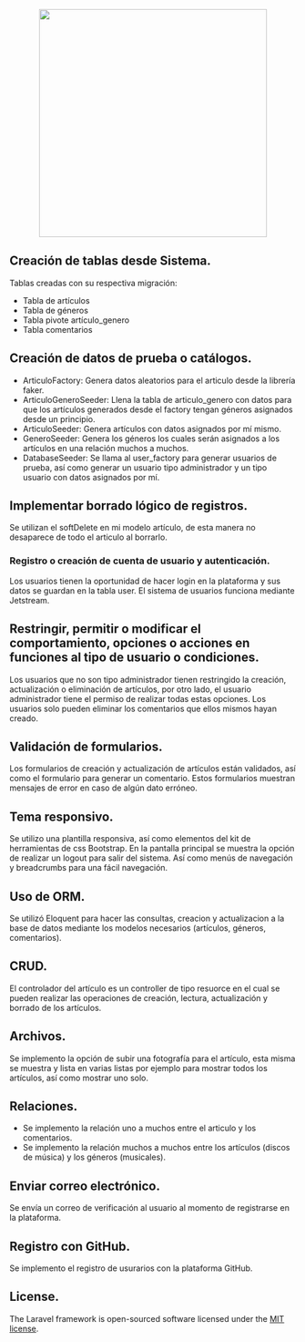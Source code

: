 <p align="center"><a href="https://laravel.com" target="_blank"><img src="https://raw.githubusercontent.com/laravel/art/master/logo-lockup/5%20SVG/2%20CMYK/1%20Full%20Color/laravel-logolockup-cmyk-red.svg" width="400"></a></p>


## Creación de tablas desde Sistema.

Tablas creadas con su respectiva migración:

- Tabla de artículos
- Tabla de géneros
- Tabla pivote artículo_genero
- Tabla comentarios

## Creación de datos de prueba o catálogos.

- ArticuloFactory: Genera datos aleatorios para el articulo desde la librería faker.
- ArticuloGeneroSeeder: Llena la tabla de articulo_genero con datos para que los artículos generados desde el factory tengan géneros asignados desde un principio.
- ArticuloSeeder: Genera artículos con datos asignados por mí mismo.
- GeneroSeeder: Genera los géneros los cuales serán asignados a los artículos en una relación muchos a muchos.
- DatabaseSeeder: Se llama al user_factory para generar usuarios de prueba, así como generar un usuario tipo administrador y un tipo usuario con datos asignados por mí.

## Implementar borrado lógico de registros.

Se utilizan el softDelete en mi modelo artículo, de esta manera no desaparece de todo el articulo al borrarlo.

### Registro o creación de cuenta de usuario y autenticación.

Los usuarios tienen la oportunidad de hacer login en la plataforma y sus datos se guardan en la tabla user. El sistema de usuarios funciona mediante Jetstream.

## Restringir, permitir o modificar el comportamiento, opciones o acciones en funciones al tipo de usuario o condiciones.

Los usuarios que no son tipo administrador tienen restringido la creación, actualización o eliminación de artículos, por otro lado, el usuario administrador tiene el permiso de realizar todas estas opciones.
Los usuarios solo pueden eliminar los comentarios que ellos mismos hayan creado.

## Validación de formularios.

Los formularios de creación y actualización de artículos están validados, así como el formulario para generar un comentario. Estos formularios muestran mensajes de error en caso de algún dato erróneo.

## Tema responsivo.

Se utilizo una plantilla responsiva, así como elementos del kit de herramientas de css Bootstrap. En la pantalla principal se muestra la opción de realizar un logout para salir del sistema. Así como menús de navegación y breadcrumbs para una fácil navegación.

## Uso de ORM.

Se utilizó Eloquent para hacer las consultas, creacion y actualizacion a la base de datos mediante los modelos necesarios (artículos, géneros, comentarios).

## CRUD.

El controlador del artículo es un controller de tipo resuorce en el cual se pueden realizar las operaciones de creación, lectura, actualización y borrado de los artículos. 

## Archivos.

Se implemento la opción de subir una fotografía para el artículo, esta misma se muestra y lista en varias listas por ejemplo para mostrar todos los artículos, así como mostrar uno solo.

## Relaciones.

- Se implemento la relación uno a muchos entre el articulo y los comentarios.
- Se implemento la relación muchos a muchos entre los artículos (discos de música) y los géneros (musicales).

## Enviar correo electrónico.

Se envía un correo de verificación al usuario al momento de registrarse en la plataforma.

## Registro con GitHub.

Se implemento el registro de usurarios con la plataforma GitHub.

## License.

The Laravel framework is open-sourced software licensed under the [MIT license](https://opensource.org/licenses/MIT).
